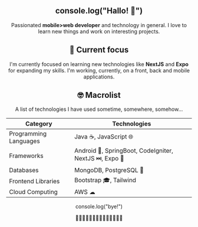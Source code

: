 <div style="text-align:center;">



  
  
## console.log("Hallo! 👋")
Passionated **mobile>web developer** and technology in general. I love to learn new things and work on interesting projects.

## 🌱 Current focus
I'm currently focused on learning new technologies like **NextJS** and **Expo** for expanding my skills. I'm working, currently, on a front, back and mobile applications.
  
## 🤓 Macrolist

  A list of technologies I have used sometime, somewhere, somehow...

| Category | Technologies |
| -------- | ----------- |
| Programming Languages | Java ☕, JavaScript 🌐 |
| Frameworks | Android 📲, SpringBoot, CodeIgniter, NextJS ⏭️, Expo 📲 |
| Databases | MongoDB, PostgreSQL 🐘 |
| Frontend Libraries | Bootstrap 🎓, Tailwind |
| Cloud Computing | AWS ☁ |

  
console.log("bye!")

  🔽🔽🔽🔽🔽🔽🔽🔽🔽🔽🔽🔽🔽🔽
  
</div>


<!--
**unaisdev/unaisdev** is a ✨ _special_ ✨ repository because its `README.md` (this file) appears on your GitHub profile.



Here are some ideas to get you started:

- 🔭 I’m currently working on ...
- 🌱 I’m currently learning ...
- 👯 I’m looking to collaborate on ...
- 🤔 I’m looking for help with ...
- 💬 Ask me about ...
- 📫 How to reach me: ...
- 😄 Pronouns: ...
- ⚡ Fun fact: ...
-->
